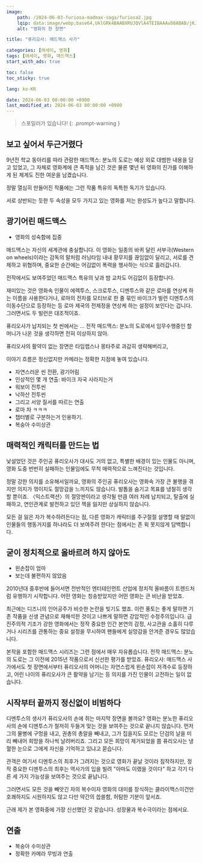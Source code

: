 ```yaml
---
image:
    path: /2024-06-03-furiosa-madmax-saga/furiosa2.jpg
    lqip: data:image/webp;base64,UklGRk4BAABXRUJQVlA4TEIBAAAvD8ABAB/jKJJtV5k5PwFr/FvACELyMqdjw1EjSY5UUeuXP5OjcwT8vf05biRJkTKX4cDQs5yeDL01/yESAQZAA8EAAkgYFQQAEIgQEgAYAEAqChMtJIAEYESkKASgihDgX7QYOeAPNsZJNIz+UGVoL0WV0A8yYNDILKJE9KttBYYiX/ym4oDfv8GnDOvAbsZ25m6GTZ1a37zNjcwKpKCLFpupOP185r/tfjT89m6nxvP5sT+c/T/xf/Q+35/d8eRwu3iNN9fzHRwEAEC2imbbuG3btm1G9D92/8+mnUv4bU1nSZLGT7/vdlhJBpWQZhKsgB+vl/U4G2/6dL3oZCBocb8NuqXorCESHQ/KyedVL7NfRrwThakZpKo8CuX69BBwVVNhBON4jnpbsdYo7c47DFLCeBSGX/35E4NACARZEAQA
    alt: "영화의 한 장면"

title: "퓨리오사: 매드맥스 사가"

categories: [에세이, 영화]
tags: [에세이, 영화, 매드맥스]
start_with_ads: true

toc: false
toc_sticky: true

lang: ko-KR

date: 2024-06-03 00:00:00 +0900
last_modified_at: 2024-06-03 00:00:00 +0900
---
```


<!-- LQIP는 16 x 8로 맞추기 -->

> 스포일러가 있습니다!
{: .prompt-warning }

## **보고 싶어서 두근거렸다**

9년전 학교 동아리를 따라 관람한 매드맥스: 분노의 도로는 예상 외로 대범한 내용을 담고 있었고, 그 자체로 영화계에 큰 족적을 남긴 것은 물론 몇년 뒤 영화의 진가를 이해하게 된 제게도 진한 여운을 남겼습니다.

정말 열심히 만들어진 작품에는 그런 작품 특유의 독특한 독기가 있습니다. 


서로 상반되는 듯한 두 속성을 모두 가지고 있는 영화를 저는 완성도가 높다고 말합니다.

## **광기어린 매드맥스**

- 영화의 성숙함에 집중

매드맥스는 자신의 세계관에 충실합니다. 이 영화는 일종의 바퀴 달린 서부극(Western on wheels)이라는 감독의 말처럼 러닝타임 내내 황무지를 끊임없이 달리고, 서로를 견제하고 위협하며, 중요한 순간에는 어김없이 폭력을 행사하는 식으로 흘러갑니다.

전작에서도 보여주었던 매드맥스 특유의 낮과 밤 교차도 어김없이 등장합니다.

재미있는 것은 영화속 인물이 에렉투스, 스크로투스, 디멘투스와 같은 로마를 연상케 하는 이름을 사용한다거나, 로마의 전차를 모티브로 한 줄 묶인 바이크가 빌런 디멘투스의 이동수단으로 등장하는 등 로마 제국의 전제정을 연상케 하는 설정이 보인다는 겁니다. 그러면서도 두 빌런은 대조적이죠.

퓨리오사가 납치되는 첫 씬에서는 ... 전작 매드맥스: 분노의 도로에서 임무수행중인 할머니가 나온 것을 생각하면 전혀 이상하지 않아.

퓨리오사의 활약이 없는 장면은 타임랩스나 몽타주로 과감히 생략해버리고,

이야기 흐름은 정신없지만 카메라는 정확한 지점에 놓여 있습니다.

- 자연스러운 씬 전환, 광기어림
- 인상적인 몇 개 연출: 바이크 자국 사라지는거
- 워보이 전투씬
- 낙하산 전투씬
- 그리고 서양 질서를 따르는 연출
- 로마 차 ㅋㅋㅋ
- 챕터별로 구분하는거 인용하기.
- 복숭아 수미상관

## **매력적인 캐릭터를 만드는 법**

낯설었던 것은 주인공 퓨리오사가 대사도 거의 없고, 특별한 배경이 있는 인물도 아니며, 영화 도중 번번히 실패하는 인물임에도 무척 매력적으로 느껴진다는 것입니다.

정말 강한 의지를 소유해서일까요, 영화의 주인공 퓨리오사는 영화속 가장 큰 불행을 겪지만 의지가 꺾이지도 절망감을 느끼지도 않습니다. 발톱을 숨기고 목표를 냉철히 생각할 뿐이죠. 〈익스트랙션〉의 절망판이라고 생각될 만큼 여러 차례 납치되고, 탈출에 실패하고, 연인관계로 발전하고 있던 잭을 잃지만 상실하지 않습니다.

모든 걸 잃은 자가 복수하려든다는 점, 다른 영화가 캐릭터를 주구절절 설명할 때 말없이 인물들의 행동거지를 하나라도 더 보여주려 한다는 점에서는 존 윅 못지않게 담백합니다.

## **굳이 정치적으로 올바르려 하지 않아도**

- 왼손잡이 엄마
- 보는데 불편하지 않았음

2010년대 중후반에 들어서면 전반적인 엔터테인먼트 산업에 정치적 올바름이 트렌드처럼 유행하기 시작합니다. 어떤 영화는 칭송받았지만 어떤 영화는 큰 비난을 받았죠.

최근에는 디즈니의 인어공주가 비슷한 논란을 빚기도 했죠. 이런 풍토는 좋게 말하면 기존 작품을 신생 관념으로 재해석한 것이고 나쁘게 말하면 강압적인 수정주의입니다. 급진주의적 기조가 강한 영화에서는 정작 중요한 인간 본연의 감정, 사고관을 소홀히 다루거나 시리즈를 관통하는 중요 설정을 무시하여 팬들에게 실망감을 안겨준 경우도 많았습니다.

본작을 포함한 매드맥스 시리즈는 그런 점에서 매우 자유롭습니다. 전작 매드맥스: 분노의 도로는 그 이전에 2015년 작품으로서 신선한 평가를 받았죠. 퓨리오사: 매드맥스 사가에서도 첫 장면에서부터 퓨리오사의 어머니는 자연스럽게 왼손잡이 저격수로 등장하고, 어린 나이의 퓨리오사가 큰 활약을 남기는 등 의지를 가진 인물이 고전하는 일이 없습니다.

## **시작부터 끝까지 정신없이 비범하다**

디멘투스의 생사가 퓨리오사의 손에 쥐는 마지막 장면을 볼까요? 영화는 분노한 퓨리오사의 손에 디멘투스가 철저히 두들겨 맞는 것을 보여주는 것으로 끝나지 않습니다. 먼저 그의 물병에 구멍을 내고, 권총의 총알을 빼내고, 그가 집을지도 모르는 단검의 날을 미리 빼내어 희망을 하나씩 날려버리죠. 그리고 모든 희망이 제거되었을 쯤 퓨리오사는 냉혈한 눈으로 그에게 자신을 기억하고 있냐고 묻습니다.

관객은 여기서 디멘투스의 최후가 그려지는 것으로 영화가 끝날 것이라 짐작하지만, 정작 중요한 디멘투스의 최후는 역사가의 입을 빌려 "아마도 이랬을 것이다" 하고 각기 다른 세 가지 가능성을 보여주는 것으로 끝납니다.

그러면서도 모든 것을 빼앗긴 자의 복수이자 영화의 대미를 장식하는 클라이맥스이건만 호쾌하지도 시원하지도 않고 다만 약간의 씁쓸함, 허탐한 기분이 앞서죠.

근래 제가 본 영화중에 가장 신선했던 것 같습니다. 성장물과 복수극이라는 점에서요.

## **연출**

- 복숭아 수미상관
- 정확한 카메라 무빙과 연출